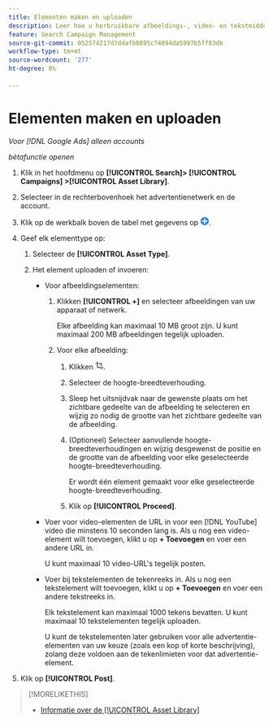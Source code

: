 ```yaml
---
title: Elementen maken en uploaden
description: Leer hoe u herbruikbare afbeeldings-, video- en tekstmiddelen maakt en deze uploadt naar uw [!DNL Google Ads] assenbibliotheek op accountniveau.
feature: Search Campaign Management
source-git-commit: 052574217d7ddafb8895c74094da5997b5ff83db
workflow-type: tm+mt
source-wordcount: '277'
ht-degree: 0%

---
```


# Elementen maken en uploaden

*Voor [!DNL Google Ads] alleen accounts*

*bètafunctie openen*

1. Klik in het hoofdmenu op **[!UICONTROL Search]> [!UICONTROL Campaigns] >[!UICONTROL Asset Library]**.

1. Selecteer in de rechterbovenhoek het advertentienetwerk en de account.

1. Klik op de werkbalk boven de tabel met gegevens op ![Uploaden](/help/search-social-commerce/assets/add.png "Uploaden").

1. Geef elk elementtype op:

   1. Selecteer de **[!UICONTROL Asset Type]**.

   1. Het element uploaden of invoeren:

      * Voor afbeeldingselementen:

         1. Klikken **[!UICONTROL +]** en selecteer afbeeldingen van uw apparaat of netwerk.

            Elke afbeelding kan maximaal 10 MB groot zijn. U kunt maximaal 200 MB afbeeldingen tegelijk uploaden.

         1. Voor elke afbeelding:

            1. Klikken ![Uitsnijden](/help/search-social-commerce/assets/crop.png "Uitsnijden").

            1. Selecteer de hoogte-breedteverhouding.

            1. Sleep het uitsnijdvak naar de gewenste plaats om het zichtbare gedeelte van de afbeelding te selecteren en wijzig zo nodig de grootte van het zichtbare gedeelte van de afbeelding.

            1. (Optioneel) Selecteer aanvullende hoogte-breedteverhoudingen en wijzig desgewenst de positie en de grootte van de afbeelding voor elke geselecteerde hoogte-breedteverhouding.

               Er wordt één element gemaakt voor elke geselecteerde hoogte-breedteverhouding.

            1. Klik op **[!UICONTROL Proceed]**.

      * Voer voor video-elementen de URL in voor een [!DNL YouTube] video die minstens 10 seconden lang is. Als u nog een video-element wilt toevoegen, klikt u op **+ Toevoegen** en voer een andere URL in.

        U kunt maximaal 10 video-URL&#39;s tegelijk posten.

      * Voer bij tekstelementen de tekenreeks in. Als u nog een tekstelement wilt toevoegen, klikt u op **+ Toevoegen** en voer een andere tekstreeks in.

        Elk tekstelement kan maximaal 1000 tekens bevatten. U kunt maximaal 10 tekstelementen tegelijk uploaden.

        U kunt de tekstelementen later gebruiken voor alle advertentie-elementen van uw keuze (zoals een kop of korte beschrijving), zolang deze voldoen aan de tekenlimieten voor dat advertentie-element.

1. Klik op **[!UICONTROL Post]**.

>[!MORELIKETHIS]
>
>* [Informatie over de [!UICONTROL Asset Library]](asset-library-about.md)
